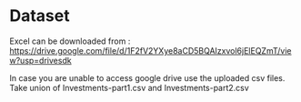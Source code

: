 # Dataset

Excel can be downloaded from : https://drive.google.com/file/d/1F2fV2YXye8aCD5BQAIzxvol6jElEQZmT/view?usp=drivesdk

In case you are unable to access google drive use the uploaded csv files. Take union of Investments-part1.csv and Investments-part2.csv
